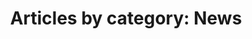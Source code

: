 ---
layout: blog_by_category
title: 'Articles by category: News'
category: news
permalink: "/blog/category/news/"
image: /images/blog_cat/news.png
src: /images/blog_cat/news-pic.png
tagline: "<br>Our Blog"
---